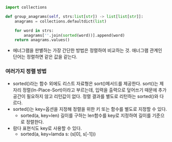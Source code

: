 ```python
import collections

def group_anagrams(self, strs:list[str]) -> list[list[str]]:
    anagrams = collections.defaultdict(list)

    for word in strs:
        anagrams[''.join(sorted(word))].append(word)
    return anagrams.values()
```
* 에너그램을 판별하는 가장 간단한 방법은 정렬하여 비교하는 것. 애너그램 관계인 단어는 정렬하면 같은 값을 같는다. 
### 여러가지 정렬 방법
* sorted()라는 함수 외에도 리스트 자료형은 sort()메서드를 제공한다. sort()는 제자리 정렬(In-Place-Sort)이라고 부르는데, 입력을 출력으로 덮어쓰기 때문에 추가 공간이 필요하지 않고 리턴값이 없다. 정렬 결과를 별도로 리턴하는 sorted()와 다르다.
* sorted()는 key=옵션을 지정해 정렬을 위한 키 또는 함수를 별도로 지정할 수 있다.
  * sorted(a, key=len) 길이를 구하는 len함수를 key로 지정하여 길이를 기준으로 정렬한다.
* 람다 표현식도 key로 사용할 수 있다.
  * sorted(a, key=lamda s: (s[0], s[-1]))
